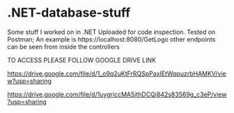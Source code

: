 # .NET-database-stuff
Some stuff I worked on in .NET
Uploaded for code inspection.
Tested on Postman; An example is https://localhost:8080/GetLogo
other endpoints can be seen from inside the controllers

TO ACCESS PLEASE FOLLOW GOOGLE DRIVE LINK

https://drive.google.com/file/d/1_o9q2uKtFrRQSpPaxIEtWqpuzrbHAMKV/view?usp=sharing


https://drive.google.com/file/d/1uygriccMA5jthDCQi842s83569g_c3eP/view?usp=sharing
